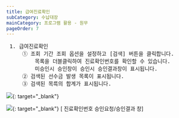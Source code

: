 ```yaml
---
title: 급여진료확인
subCategory: 수납대장
mainCategory: 프로그램 활용 - 원무
pageOrder: 7
---
```


<pre>
 <t2><bold>1. 급여진료확인</bold></t2>
     ① 조회 기간 조회 옵션을 설정하고 [검색] 버튼을 클릭합니다.
         목록을 더블클릭하여 진료확인번호를 확인할 수 있습니다.
         미승인시 승인창이 승인시 승인결과창이 표시됩니다.
     ② 검색된 선수금 발생 목록이 표시됩니다.
     ③ 검색된 목륵의 합계가 표시됩니다.
</pre>

[![](/images/{{page.url}}_1.png)](/images/{{page.url}}_1.png){: target="_blank"}

[![](/images/{{page.url}}_2.png)](/images/{{page.url}}_2.png){: target="_blank"}
[ 진료확인번호 승인요청/승인결과 창]